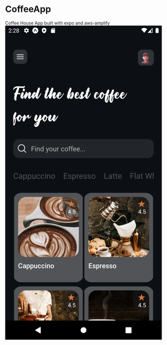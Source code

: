 # CoffeeApp

Coffee House App built with expo and aws-amplify
![Home Page](/Screenshot_1665955702.png)

